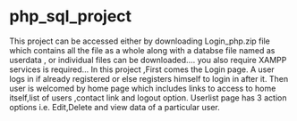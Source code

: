 # php_sql_project
This project can be accessed either by downloading Login_php.zip file which contains all the file as a whole along with a databse file named as userdata , or
 individual files can be downloaded....
you also require XAMPP services is required...
In this project ,First comes the Login page.
A user logs in if already registered or else registers himself to login in after it.
Then user is welcomed by home page which includes links to  access to home itself,list of users ,contact link and logout option.
Userlist page has 3 action options  i.e. Edit,Delete and view data of a particular user.


